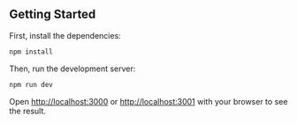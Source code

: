 ## Getting Started

First, install the dependencies:

```bash
npm install
```

Then, run the development server:

```bash
npm run dev
```

Open [http://localhost:3000](http://localhost:3000) or [http://localhost:3001](http://localhost:3001) with your browser to see the result.